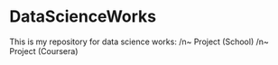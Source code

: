 # DataScienceWorks
This is my repository for data science works:
/n~ Project (School)
/n~ Project (Coursera)
